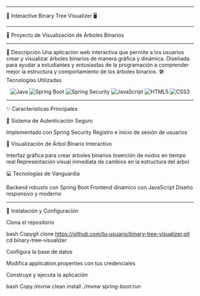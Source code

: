 ------------------------------------------------------------------

🌳 Interactive Binary Tree Visualizer 🖥️

------------------------------------------------------------------

🚀 Proyecto de Visualización de Árboles Binarios

------------------------------------------------------------------

📝 Descripción
Una aplicación web interactiva que permite a los usuarios crear y visualizar árboles binarios de manera gráfica y dinámica. Diseñada para ayudar a estudiantes y entusiastas de la programación a comprender mejor la estructura y comportamiento de los árboles binarios.
🛠️ Tecnologías Utilizadas
<p align="center">
  <img src="https://img.shields.io/badge/Java-ED8B00?style=for-the-badge&logo=java&logoColor=white" alt="Java">
  <img src="https://img.shields.io/badge/Spring_Boot-6DB33F?style=for-the-badge&logo=springboot&logoColor=white" alt="Spring Boot">
  <img src="https://img.shields.io/badge/Spring_Security-6DB33F?style=for-the-badge&logo=springsecurity&logoColor=white" alt="Spring Security">
  <img src="https://img.shields.io/badge/JavaScript-F7DF1E?style=for-the-badge&logo=javascript&logoColor=black" alt="JavaScript">
  <img src="https://img.shields.io/badge/HTML5-E34F26?style=for-the-badge&logo=html5&logoColor=white" alt="HTML5">
  <img src="https://img.shields.io/badge/CSS3-1572B6?style=for-the-badge&logo=css3&logoColor=white" alt="CSS3">
</p>

------------------------------------------------------------------

✨ Características Principales

🔐 Sistema de Autenticación Seguro

Implementado con Spring Security
Registro e inicio de sesión de usuarios


🌲 Visualización de Árbol Binario Interactivo

Interfaz gráfica para crear árboles binarios
Inserción de nodos en tiempo real
Representación visual inmediata de cambios en la estructura del árbol


💻 Tecnologías de Vanguardia

Backend robusto con Spring Boot
Frontend dinámico con JavaScript
Diseño responsivo y moderno

------------------------------------------------------------------

🚀 Instalación y Configuración

Clona el repositorio

bash
Copygit clone https://github.com/tu-usuario/binary-tree-visualizer.git
cd binary-tree-visualizer

Configura la base de datos

Modifica application.properties con tus credenciales

Construye y ejecuta la aplicación

bash
Copy./mvnw clean install
./mvnw spring-boot:run
